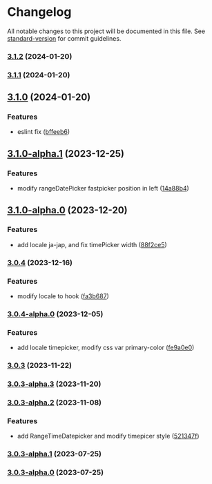 # Changelog

All notable changes to this project will be documented in this file. See [standard-version](https://github.com/conventional-changelog/standard-version) for commit guidelines.

### [3.1.2](https://github.com/imagine10255/bear-react-datepicker/compare/v3.1.1...v3.1.2) (2024-01-20)

### [3.1.1](https://github.com/imagine10255/bear-react-datepicker/compare/v3.1.0...v3.1.1) (2024-01-20)

## [3.1.0](https://github.com/imagine10255/bear-react-datepicker/compare/v3.1.0-alpha.1...v3.1.0) (2024-01-20)


### Features

* eslint fix ([bffeeb6](https://github.com/imagine10255/bear-react-datepicker/commit/bffeeb650b1208a1f4df05f50108c87442ab3b95))

## [3.1.0-alpha.1](https://github.com/imagine10255/bear-react-datepicker/compare/v3.1.0-alpha.0...v3.1.0-alpha.1) (2023-12-25)


### Features

* modify rangeDatePicker fastpicker position in left ([14a88b4](https://github.com/imagine10255/bear-react-datepicker/commit/14a88b479d42512bb54de6a310e7ec1ca66485d1))

## [3.1.0-alpha.0](https://github.com/imagine10255/bear-react-datepicker/compare/v3.0.4...v3.1.0-alpha.0) (2023-12-20)


### Features

* add locale ja-jap, and fix timePicker width ([88f2ce5](https://github.com/imagine10255/bear-react-datepicker/commit/88f2ce54c886dc8cd32d17cf921ffb9203b834fd))

### [3.0.4](https://github.com/imagine10255/bear-react-datepicker/compare/v3.0.4-alpha.0...v3.0.4) (2023-12-16)


### Features

* modify locale to hook ([fa3b687](https://github.com/imagine10255/bear-react-datepicker/commit/fa3b687d0998f825c651e2553be115df239f629a))

### [3.0.4-alpha.0](https://github.com/imagine10255/bear-react-datepicker/compare/v3.0.3...v3.0.4-alpha.0) (2023-12-05)


### Features

* add locale timepicker, modify css var primary-color ([fe9a0e0](https://github.com/imagine10255/bear-react-datepicker/commit/fe9a0e03cde6d1b059adbe936bf8399581950700))

### [3.0.3](https://github.com/imagine10255/bear-react-datepicker/compare/v3.0.3-alpha.3...v3.0.3) (2023-11-22)

### [3.0.3-alpha.3](https://github.com/imagine10255/bear-react-datepicker/compare/v3.0.3-alpha.2...v3.0.3-alpha.3) (2023-11-20)

### [3.0.3-alpha.2](https://github.com/imagine10255/bear-react-datepicker/compare/v3.0.3-alpha.1...v3.0.3-alpha.2) (2023-11-08)


### Features

* add RangeTimeDatepicker and modify timepicer style ([521347f](https://github.com/imagine10255/bear-react-datepicker/commit/521347f8e6b5469aa9b895fd80d5583140e04389))

### [3.0.3-alpha.1](https://github.com/imagine10255/bear-react-datepicker/compare/v3.0.3-alpha.0...v3.0.3-alpha.1) (2023-07-25)

### [3.0.3-alpha.0](https://github.com/imagine10255/bear-react-datepicker/compare/v3.0.2...v3.0.3-alpha.0) (2023-07-25)
